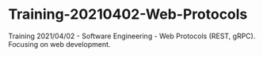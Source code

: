 # Training-20210402-Web-Protocols
Training 2021/04/02 - Software Engineering - Web Protocols (REST, gRPC). Focusing on web development.

